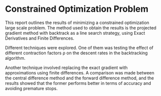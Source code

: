 # Constrained Optimization Problem 
This report outlines the results of minimizing a constrained optimization large scale problem. The method used to obtain the results is the projected gradient method with backtrack as a line search strategy, using Exact Derivatives and Finite Differences.

Different techniques were explored. One of them was testing the effect of different contraction factors ρ on the descent rates in the backtracking algorithm. 

Another technique involved replacing the exact gradient with approximations using finite differences. A comparison was made between the central difference method and the forward difference method, and the results showed that the former performs better in terms of accuracy and avoiding premature stops.

